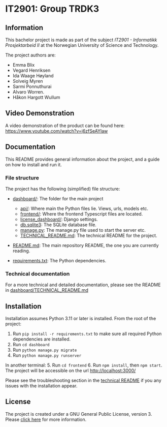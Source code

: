 # IT2901: Group  TRDK3
## Information
This bachelor project is made as part of the subject _IT2901 - 
Informatikk Prosjektarbeid II_ at the Norwegian University of Science and Technology. 


The project authors are:
- Emma Blix
- Vegard Henriksen
- Ida Waage Høyland
- Solveig Myren
- Sarmi Ponnuthurai
- Alvaro Worren.
- Håkon Hargott Wullum

## Video Demonstration
A video demonstration of the product can be found here: https://www.youtube.com/watch?v=j6zfSeAYlaw 

## Documentation
This README provides general information about the project, and a guide on how to install and run it. 

### File structure
The project has the following (simplified) file structure:

* [dashboard/](dashboard): The folder for the main project
  * [api/](dashboard/api): Where main the Python files lie. Views, urls, models etc.
  * [frontend/](dashboard/frontend): Where the frontend Typescript files are located.
  * [license_dashboard/](dashboard/license_dashboard): Django settings.
  * [db.sqlite3](dashboard/db.sqlite3): The SQLite database file.
  * [manage.py](dashboard/manage.py): The manage.py file used to start the server etc.
  * [TECHNICAL_README.md](dashboard/TECHNICAL_README.md): The technical README for the project.


* [README.md](README.md): The main repository README, the one you are currently reading.
* [requirements.txt](requirements.txt): The Python dependencies. 


### Technical documentation
For a more technical and detailed documentation, please see the README in [dashboard/TECHNICAL_README.md](dashboard/TECHNICAL_README.md)


## Installation
Installation assumes Python 3.11 or later is installed. From the root of the project:
1. Run `pip install -r requirements.txt` to make sure all required Python dependencies are installed.
2. Run `cd dashboard`
3. Run `python manage.py migrate`
4. Run `python manage.py runserver`

In another terminal:
5. Run `cd frontend`
6. Run `npm install`, then `npm start`. The project will be accessible on the url [http://localhost:3000/](http://localhost:3000/)

Please see the troubleshooting section in the [technical README](dashboard/TECHNICAL_README.md) if you any issues with the installation appear.


## License
The project is created under a GNU General Public License, version 3. 
Please [click here](https://www.gnu.org/licenses/gpl-3.0.html) for more information.